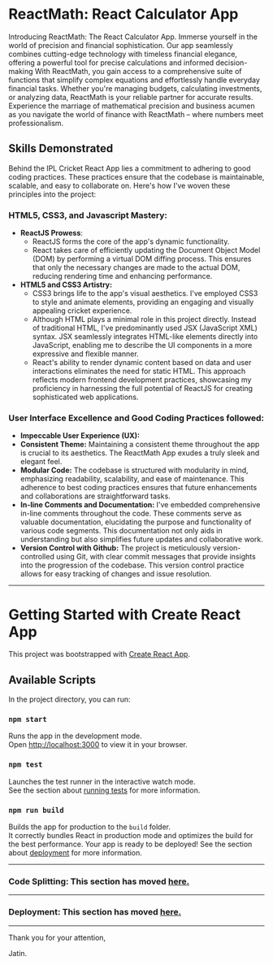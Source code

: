 # ReactMath: React Calculator App
Introducing ReactMath: The React Calculator App. Immerse yourself in the world of precision and financial sophistication. Our app seamlessly combines cutting-edge technology with timeless financial elegance, offering a powerful tool for precise calculations and informed decision-making With ReactMath, you gain access to a comprehensive suite of functions that simplify complex equations and effortlessly handle everyday financial tasks. Whether you're managing budgets, calculating investments, or analyzing data, ReactMath is your reliable partner for accurate results. Experience the marriage of mathematical precision and business acumen as you navigate the world of finance with ReactMath – where numbers meet professionalism.

## Skills Demonstrated
Behind the IPL Cricket React App lies a commitment to adhering to good coding practices. These practices ensure that the codebase is maintainable, scalable, and easy to collaborate on. 
Here's how I've woven these principles into the project:

### HTML5, CSS3, and Javascript Mastery:
  * __ReactJS Prowess__:
    * ReactJS forms the core of the app's dynamic functionality.
    * React takes care of efficiently updating the Document Object Model (DOM) by performing a virtual DOM diffing process. This ensures that only the necessary changes are made to the actual DOM, reducing rendering time and enhancing performance.
  * __HTML5 and CSS3 Artistry:__
    * CSS3 brings life to the app's visual aesthetics. I've employed CSS3 to style and animate elements, providing an engaging and visually appealing cricket experience.
    * Although HTML plays a minimal role in this project directly. Instead of traditional HTML, I've predominantly used JSX (JavaScript XML) syntax. JSX seamlessly integrates HTML-like elements directly into JavaScript, enabling me to describe the UI components in a more expressive and flexible manner.
    * React's ability to render dynamic content based on data and user interactions eliminates the need for static HTML. This approach reflects modern frontend development practices, showcasing my proficiency in harnessing the full potential of ReactJS for creating sophisticated web applications.

### User Interface Excellence and Good Coding Practices followed:
  * __Impeccable User Experience (UX):__ 
  * __Consistent Theme:__ Maintaining a consistent theme throughout the app is crucial to its aesthetics. The ReactMath App exudes a truly sleek and elegant feel.
  * __Modular Code:__ The codebase is structured with modularity in mind, emphasizing readability, scalability, and ease of maintenance. This adherence to best coding practices ensures that future enhancements and collaborations are straightforward tasks.
  * __In-line Comments and Documentation:__ I've embedded comprehensive in-line comments throughout the code. These comments serve as valuable documentation, elucidating the purpose and functionality of various code segments. This documentation not only aids in understanding but also simplifies future updates and collaborative work.
  * __Version Control with Github:__ The project is meticulously version-controlled using Git, with clear commit messages that provide insights into the progression of the codebase. This version control practice allows for easy tracking of changes and issue resolution.

---
# Getting Started with Create React App
This project was bootstrapped with [Create React App](https://github.com/facebook/create-react-app).

## Available Scripts
In the project directory, you can run:

### `npm start`
Runs the app in the development mode.\
Open [http://localhost:3000](http://localhost:3000) to view it in your browser.

### `npm test`
Launches the test runner in the interactive watch mode.\
See the section about [running tests](https://facebook.github.io/create-react-app/docs/running-tests) for more information.

### `npm run build`
Builds the app for production to the `build` folder.\
It correctly bundles React in production mode and optimizes the build for the best performance.
Your app is ready to be deployed!
See the section about [deployment](https://facebook.github.io/create-react-app/docs/deployment) for more information.
- - -
### Code Splitting: This section has moved [here.](https://facebook.github.io/create-react-app/docs/code-splitting)
---
### Deployment: This section has moved [here.](https://create-react-app.dev/docs/deployment/)
---
Thank you for your attention,

Jatin.

